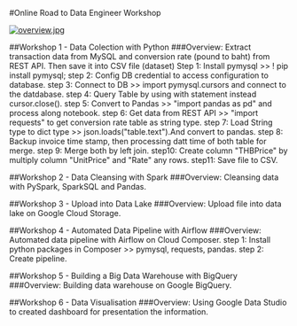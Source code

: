 #Online Road to Data Engineer Workshop

[![overview.jpg](https://i.postimg.cc/1tGT8CYy/overview.jpg)](https://postimg.cc/sQ2K8crL)

##Workshop 1 - Data Colection with Python
###Overview: Extract transaction data from MySQL and conversion rate (pound to baht) from REST API. Then save it into CSV file (dataset)
Step 1: Install pymysql >> ! pip install pymysql;
step 2: Config DB credential to access configuration to database.
step 3: Connect to DB >> import pymysql.cursors and connect to the datdabase.
step 4: Query Table by using with statement instead cursor.close().
step 5: Convert to Pandas >> "import pandas as pd" and process along notebook.
step 6: Get data from REST API >> "import requests" to get conversion rate table as string type.
step 7: Load String type to dict type >> json.loads("table.text").And convert to pandas.
step 8: Backup invoice time stamp, then processing datt time of both table for merge.
step 9: Merge both by left join.
step10: Create column "THBPrice" by multiply column "UnitPrice" and "Rate" any rows.
step11: Save file to CSV.

##Workshop 2 - Data Cleansing with Spark
###Overview: Cleansing data with PySpark, SparkSQL and Pandas.

##Workshop 3 - Upload into Data Lake
###Overview: Upload file into data lake on Google Cloud Storage.

##Workshop 4 - Automated Data Pipeline with Airflow
###Overview: Automated data pipeline with Airflow on Cloud Composer.
step 1: Install python packages in Composer >> pymysql, requests, pandas.
step 2: Create pipeline.

##Workshop 5 - Building a Big Data Warehouse with BigQuery
###Overview: Building data warehouse on Google BigQuery.

##Workshop 6 - Data Visualisation
###Overview: Using Google Data Studio to created dashboard for presentation the information.
